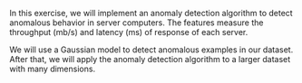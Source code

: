 In this exercise, we will implement an anomaly detection algorithm to detect anomalous behavior in server computers. The features measure the throughput (mb/s) and latency (ms) of response of each server.

We will use a Gaussian model to detect anomalous examples in our dataset. After that, we will apply the anomaly detection algorithm to a larger dataset with many dimensions.
